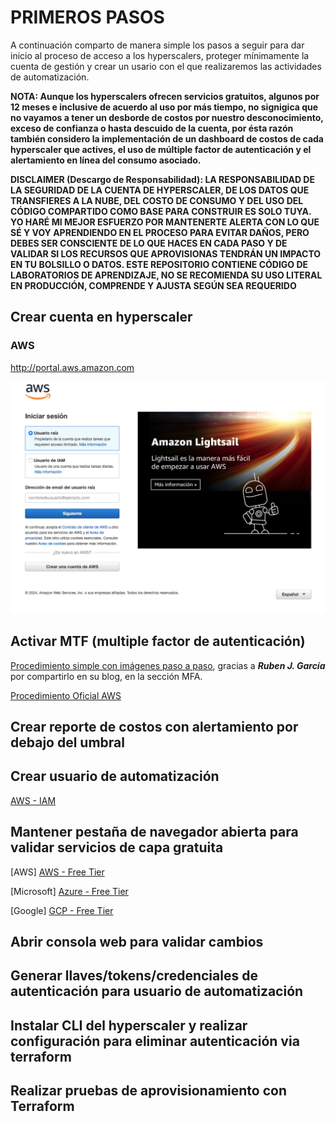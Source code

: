 
# PRIMEROS PASOS

A continuación comparto de manera simple los pasos a seguir para dar inicio al proceso de acceso a los hyperscalers, proteger mínimamente la cuenta de gestión y crear un usario con el que realizaremos las actividades de automatización.

**NOTA: Aunque los hyperscalers ofrecen servicios gratuitos, algunos por 12 meses e inclusive de acuerdo al uso por más tiempo, no signigica que no vayamos a tener un desborde de costos por nuestro desconocimiento, exceso de confianza o hasta descuido de  la cuenta, por ésta razón también considero la implementación de un dashboard de costos de cada hyperscaler que actives, el uso de múltiple factor de autenticación y el alertamiento en línea del consumo asociado.**

**DISCLAIMER (Descargo de Responsabilidad): LA RESPONSABILIDAD DE LA SEGURIDAD DE LA CUENTA DE HYPERSCALER, DE LOS DATOS QUE TRANSFIERES A LA NUBE, DEL COSTO DE CONSUMO Y DEL USO DEL CÓDIGO COMPARTIDO COMO BASE PARA CONSTRUIR ES SOLO TUYA. YO HARÉ MI MEJOR ESFUERZO POR MANTENERTE ALERTA CON LO QUE SÉ Y VOY APRENDIENDO EN EL PROCESO PARA EVITAR DAÑOS, PERO DEBES SER CONSCIENTE DE LO QUE HACES EN CADA PASO Y DE VALIDAR SI LOS RECURSOS QUE APROVISIONAS TENDRÁN UN IMPACTO EN TU BOLSILLO O DATOS. ESTE REPOSITORIO CONTIENE CÓDIGO DE LABORATORIOS DE APRENDIZAJE, NO SE RECOMIENDA SU USO LITERAL EN PRODUCCIÓN, COMPRENDE Y AJUSTA SEGÚN SEA REQUERIDO**

## Crear cuenta en hyperscaler

### AWS

http://portal.aws.amazon.com

<img src="src/img/AWS-create-account.png"/>

## Activar MTF (multiple factor de autenticación)

[Procedimiento simple con imágenes paso a paso](https://rubenjgarcia.cloud/crear-cuenta-aws-gratis/), gracias a ***Ruben J. García*** por compartirlo en su blog, en la sección MFA.

[Procedimiento Oficial AWS](https://docs.aws.amazon.com/es_es/IAM/latest/UserGuide/id_credentials_mfa_enable_virtual.html#enable-virt-mfa-for-iam-user)

## Crear reporte de costos con alertamiento por debajo del umbral

## Crear usuario de automatización

[AWS - IAM](https://docs.aws.amazon.com/es_es/IAM/latest/UserGuide/id_users_create.html) 

## Mantener pestaña de navegador abierta para validar servicios de capa gratuita

[AWS] [AWS - Free Tier](https://aws.amazon.com/es/free/)

[Microsoft] [Azure - Free Tier](https://azure.microsoft.com/en-us/pricing/free-services)

[Google] [GCP - Free Tier](https://cloud.google.com/free)

## Abrir consola web para validar cambios

## Generar llaves/tokens/credenciales de autenticación para usuario de automatización

## Instalar CLI del hyperscaler y realizar configuración para eliminar autenticación via terraform

## Realizar pruebas de aprovisionamiento con Terraform
